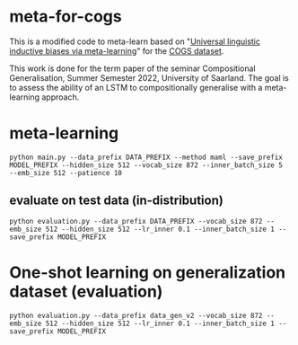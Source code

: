 # meta-for-cogs
This is a modified code to meta-learn based on "[Universal linguistic inductive biases via meta-learning](https://github.com/tommccoy1/meta-learning-linguistic-biases)" for the [COGS dataset](https://github.com/najoungkim/COGS). 

This work is done for the term paper of the seminar Compositional Generalisation, Summer Semester 2022, University of Saarland. The goal is to assess the ability of an LSTM to compositionally generalise with a meta-learning approach. 

# meta-learning
`python main.py --data_prefix DATA_PREFIX --method maml --save_prefix MODEL_PREFIX --hidden_size 512 --vocab_size 872 --inner_batch_size 5  --emb_size 512 --patience 10`

## evaluate on test data (in-distribution)
`python evaluation.py --data_prefix DATA_PREFIX --vocab_size 872 --emb_size 512 --hidden_size 512 --lr_inner 0.1 --inner_batch_size 1 --save_prefix MODEL_PREFIX`

# One-shot learning on generalization dataset (evaluation)
`python evaluation.py --data_prefix data_gen_v2 --vocab_size 872 --emb_size 512 --hidden_size 512 --lr_inner 0.1 --inner_batch_size 1 --save_prefix MODEL_PREFIX`
